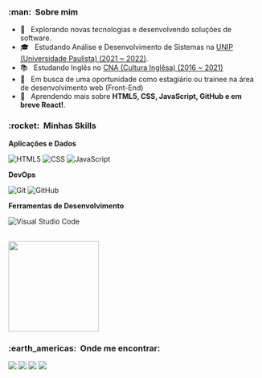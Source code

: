 

<h3> :man: &nbsp;Sobre mim </h3>

- 🤔 &nbsp; Explorando novas tecnologias e desenvolvendo soluções de software.
- 🎓 &nbsp; Estudando Análise e Desenvolvimento de Sistemas na <a href="https://inscricoes.unip.br/inscricao?utm_source=google&utm_medium=cpc&utm_content=search&utm_campaign=presencial&ds_rl=1260386&gclid=Cj0KCQjw3f6HBhDHARIsAD_i3D8s7LGEGbcd_dwbht5AQ9dywgEl2_UBb5aP1TAz6wJAjFAOU22D6ccaAjBEEALw_wcB&gclsrc=aw.ds">UNIP (Universidade Paulista) (2021 ~ 2022)</a>.
- 📚 &nbsp; Estudando Inglês no <a href="https://www.cna.com.br/escola/490/CNAPaulinia">CNA (Cultura Inglêsa) (2016 ~ 2021)<a/>
- 💼 &nbsp; Em busca de uma oportunidade como estagiário ou trainee na área de desenvolvimento web (Front-End)</a>
- 🌱 &nbsp; Aprendendo mais sobre **HTML5, CSS, JavaScript, GitHub e em breve React!**.

 
<h3> :rocket: &nbsp;Minhas Skills </h3>

**Aplicações e Dados**

  ![HTML5](https://img.shields.io/badge/-HTML5-333333?style=flat&logo=HTML5)
  ![CSS](https://img.shields.io/badge/-CSS-333333?style=flat&logo=CSS3&logoColor=1572B6)
  ![JavaScript](https://img.shields.io/badge/-JavaScript-333333?style=flat&logo=javascript)
 

**DevOps**

  ![Git](https://img.shields.io/badge/-Git-333333?style=flat&logo=git)
  ![GitHub](https://img.shields.io/badge/-GitHub-333333?style=flat&logo=github)

**Ferramentas de Desenvolvimento**

  ![Visual Studio Code](https://img.shields.io/badge/-Visual%20Studio%20Code-333333?style=flat&logo=visual-studio-code&logoColor=007ACC)

<br/>

<a href="https://github.com/eduardo12561">
  <img height="180em" src="https://github-readme-stats.vercel.app/api?username=Eduardo12561&theme=dracula&show_icons=true" />
</a>

<br/>

<h3> :earth_americas: &nbsp;Onde me encontrar: </h3> 

  <a href="mailto:pontes.cisa@gmail.com?subject=Hello%20again" alt="Gmail">
  <img src="https://img.shields.io/badge/-Gmail-FF0000?style=flat-square&labelColor=FF0000&logo=gmail&logoColor=white&link=LINK-DO-SEU-EMAIL" /></a>

  <a href="https://www.linkedin.com/in/eduardo-breda-528ab8209/" alt="Linkedin">
  <img src="https://img.shields.io/badge/-Linkedin-0e76a8?style=flat-square&logo=Linkedin&logoColor=white&link=LINK-DO-SEU-LINKEDIN" /></a>

  <a href="https://wa.me/5519988990383" alt="WhatsApp">
  <img src="https://img.shields.io/badge/-WhatsApp-25d366?style=flat-square&labelColor=25d366&logo=whatsapp&logoColor=white&link=API-DO-SEU-WHATSAPP"/></a>


  <a href="https://www.instagram.com/eduardopontesb/" alt="Instagram">
  <img src="https://img.shields.io/badge/-Instagram-DF0174?style=flat-square&labelColor=DF0174&logo=instagram&logoColor=white&link=LINK-DO-SEU-INSTAGRAM"/></a>
</p>  



